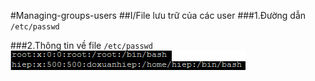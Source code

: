 #Managing-groups-users
##I/File lưu trữ của các user
###1.Đường dẫn 
` /etc/passwd `

###2.Thông tin về file ` /etc/passwd `
<img src="image/Untitled.png">